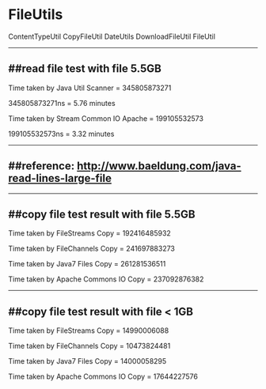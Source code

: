 # FileUtils
ContentTypeUtil
CopyFileUtil
DateUtils
DownloadFileUtil
FileUtil

-------------------------------------
##read file test with file 5.5GB 
-------------------------------------

Time taken by Java Util Scanner = 345805873271

345805873271ns = 5.76 minutes

Time taken by Stream Common IO Apache = 199105532573

199105532573ns = 3.32 minutes


-------------------------------------
##reference:
http://www.baeldung.com/java-read-lines-large-file
-------------------------------------


-------------------------------------
##copy file test result with file 5.5GB
-------------------------------------

Time taken by FileStreams Copy = 192416485932

Time taken by FileChannels Copy = 241697883273

Time taken by Java7 Files Copy = 261281536511

Time taken by Apache Commons IO Copy = 237092876382


-------------------------------------
##copy file test result with file < 1GB
-------------------------------------
Time taken by FileStreams Copy = 14990006088

Time taken by FileChannels Copy = 10473824481

Time taken by Java7 Files Copy = 14000058295

Time taken by Apache Commons IO Copy = 17644227576

